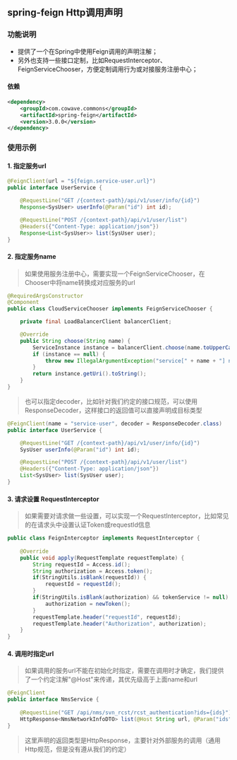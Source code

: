 ## spring-feign Http调用声明

### 功能说明

- 提供了一个在Spring中使用Feign调用的声明注解；
- 另外也支持一些接口定制，比如RequestInterceptor、FeignServiceChooser，方便定制调用行为或对接服务注册中心；

#### 依赖

```xml
<dependency>
    <groupId>com.cowave.commons</groupId>
    <artifactId>spring-feign</artifactId>
    <version>3.0.0</version>
</dependency>
```

### 使用示例

#### 1. 指定服务url

```java
@FeignClient(url = "${feign.service-user.url}")
public interface UserService {

    @RequestLine("GET /{context-path}/api/v1/user/info/{id}")
    Response<SysUser> userInfo(@Param("id") int id);

    @RequestLine("POST /{context-path}/api/v1/user/list")
    @Headers({"Content-Type: application/json"})
    Response<List<SysUser>> list(SysUser user);
}
```

#### 2. 指定服务name

> 如果使用服务注册中心，需要实现一个FeignServiceChooser，在Chooser中将name转换成对应服务的url

```java
@RequiredArgsConstructor
@Component
public class CloudServiceChooser implements FeignServiceChooser {

    private final LoadBalancerClient balancerClient;

    @Override
    public String choose(String name) {
        ServiceInstance instance = balancerClient.choose(name.toUpperCase());
        if (instance == null) {
            throw new IllegalArgumentException("service[" + name + "] not exist");
        }
        return instance.getUri().toString();
    }
}
```

> 也可以指定decoder，比如针对我们约定的接口规范，可以使用ResponseDecoder，这样接口的返回值可以直接声明成目标类型

```java :UserService
@FeignClient(name = "service-user", decoder = ResponseDecoder.class)
public interface UserService {

    @RequestLine("GET /{context-path}/api/v1/user/info/{id}")
    SysUser userInfo(@Param("id") int id);

    @RequestLine("POST /{context-path}/api/v1/user/list")
    @Headers({"Content-Type: application/json"})
    List<SysUser> list(SysUser user);
}
```

#### 3. 请求设置 RequestInterceptor

> 如果需要对请求做一些设置，可以实现一个RequestInterceptor，比如常见的在请求头中设置认证Token或requestId信息

```java 
public class FeignInterceptor implements RequestInterceptor {
    
    @Override
    public void apply(RequestTemplate requestTemplate) {
        String requestId = Access.id();
        String authorization = Access.token();
        if(StringUtils.isBlank(requestId)) {
            requestId = requestId();
        }
        if(StringUtils.isBlank(authorization) && tokenService != null) {
            authorization = newToken();
        }
        requestTemplate.header("requestId", requestId);
        requestTemplate.header("Authorization", authorization);
    }
}
```

#### 4. 调用时指定url

> 如果调用的服务url不能在初始化时指定，需要在调用时才确定，我们提供了一个约定注解"@Host"来传递，其优先级高于上面name和url

```java
@FeignClient
public interface NmsService {
    
    @RequestLine("GET /api/nms/svn_rcst/rcst_authentication?ids={ids}")
    HttpResponse<NmsNetworkInfoDTO> list(@Host String url, @Param("ids") List<Integer> ids);
}
```

> 这里声明的返回类型是HttpResponse，主要针对外部服务的调用（通用Http规范，但是没有遵从我们的约定）
